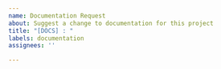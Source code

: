 ```yaml
---
name: Documentation Request
about: Suggest a change to documentation for this project
title: "[DOCS] : "
labels: documentation
assignees: ''

---
```



